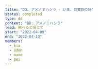 ```yaml
---
title: "DD: アメノミハシラ - いま、目覚めの時"
status: completed
type: dd
content: "DD: アメノミハシラ"
lead: 飛べると信じて
start: "2022-04-09"
end: "2022-04-10"
members:
  - kia
  - udon
  - mame
  - pei
---
```

